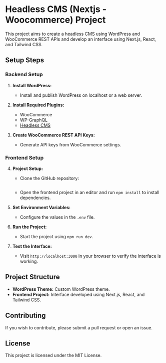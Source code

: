 # Headless CMS (Nextjs - Woocommerce) Project

This project aims to create a headless CMS using WordPress and WooCommerce REST APIs and develop an interface using Next.js, React, and Tailwind CSS.

## Setup Steps

### Backend Setup

1. **Install WordPress:**
   - Install and publish WordPress on localhost or a web server.

2. **Install Required Plugins:**
   - WooCommerce
   - WP-GraphQL
   - [Headless CMS](https://github.com/imranhsayed/headless-cms?tab=readme-ov-file)

3. **Create WooCommerce REST API Keys:**
   - Generate API keys from WooCommerce settings.

### Frontend Setup

4. **Project Setup:**
   - Clone the GitHub repository:

     ``` bash git clone <https://github.com/barisertugrul/nextjs-woocommerce-restapi-project>

    - Open the frontend project in an editor and run `npm install` to install dependencies.

5. **Set Environment Variables:**
   - Configure the values in the `.env` file.

6. **Run the Project:**
   - Start the project using `npm run dev`.

7. **Test the Interface:**
   - Visit `http://localhost:3000` in your browser to verify the interface is working.

## Project Structure

- **WordPress Theme:** Custom WordPress theme.
- **Frontend Project:** Interface developed using Next.js, React, and Tailwind CSS.

## Contributing

If you wish to contribute, please submit a pull request or open an issue.

## License

This project is licensed under the MIT License.

